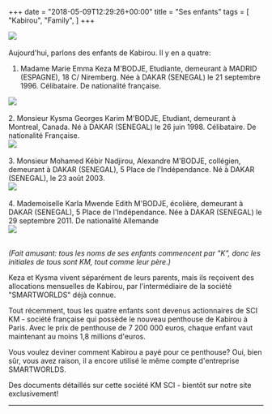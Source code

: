 +++
date = "2018-05-09T12:29:26+00:00"
title = "Ses enfants"
tags = [
    "Kabirou",
    "Family",
]
+++

<div class="container" style="width:auto">
  <a target="blank" href="https://res.cloudinary.com/vincentstradic/image/upload/v1525781321/family/Keza_pic.jpg">
    <img src="https://res.cloudinary.com/vincentstradic/image/upload/v1525781321/family/Keza_pic.jpg" style="max-width:100%">
  </a>
</div>
<br>
Aujourd'hui, parlons des enfants de Kabirou. Il y en a quatre:

<!--more-->


1. Madame Marie Emma Keza M'BODJE, Etudiante, demeurant à MADRID (ESPAGNE), 18 C/ Niremberg.
Née à DAKAR (SENEGAL) le 21 septembre 1996.
Célibataire.
De nationalité française.
<div class="container" style="width:auto">
  <a target="blank" href="https://res.cloudinary.com/vincentstradic/image/upload/v1525782301/family/Keza.jpg">
    <img src="https://res.cloudinary.com/vincentstradic/image/upload/v1525782301/family/Keza.jpg" style="max-width:100%">
  </a>
</div>
<br>
2. Monsieur Kysma Georges Karim M'BODJE, Etudiant, demeurant à Montreal, Canada.
Né à DAKAR (SENEGAL) le 26 juin 1998.
Célibataire.
De nationalité Française.
<div class="container" style="width:auto">
  <a target="blank" href="https://res.cloudinary.com/vincentstradic/image/upload/v1525782302/family/Kysma.jpg">
    <img src="https://res.cloudinary.com/vincentstradic/image/upload/v1525782302/family/Kysma.jpg" style="max-width:100%">
  </a>
</div>
<br>
3. Monsieur Mohamed Kébir Nadjirou, Alexandre M'BODJE, collégien, demeurant à DAKAR (SENEGAL), 5 Place de l'Indépendance.
Né à DAKAR (SENEGAL), le 23 août 2003.
<div class="container" style="width:auto">
  <a target="blank" href="https://res.cloudinary.com/vincentstradic/image/upload/v1525782300/family/Kebir.jpg">
    <img src="https://res.cloudinary.com/vincentstradic/image/upload/v1525782300/family/Kebir.jpg" style="max-width:100%">
  </a>
</div>
<br>
4. Mademoiselle Karla Mwende Edith M'BODJE, écolière, demeurant à DAKAR (SENEGAL), 5 Place de l'Indépendance.
Née à DAKAR (SENEGAL) le 29 septembre 2011.
De nationalité Allemande
<div class="container" style="width:auto">
  <a target="blank" href="https://res.cloudinary.com/vincentstradic/image/upload/v1525782300/family/Karla.jpg">
    <img src="https://res.cloudinary.com/vincentstradic/image/upload/v1525782300/family/Karla.jpg" style="max-width:100%">
  </a>
</div>
<br>

_(Fait amusant: tous les noms de ses enfants commencent par "K", donc les initiales de tous sont KM, tout comme leur père.)_

Keza et Kysma vivent séparément de leurs parents, mais ils reçoivent des allocations mensuelles de Kabirou, par l'intermédiaire de la société "SMARTWORLDS" déjà connue.

Tout récemment, tous les quatre enfants sont devenus actionnaires de SCI KM - société française qui possède le nouveau penthouse de Kabirou à Paris. Avec le prix de penthouse de 7 200 000 euros, chaque enfant vaut maintenant au moins 1,8 millions d'euros.

Vous voulez deviner comment Kabirou a payé pour ce penthouse? Oui, bien sûr, vous avez raison, il a encore utilisé le même compte d'entreprise SMARTWORLDS.

Des documents détaillés sur cette société KM SCI - bientôt sur notre site exclusivement!

<hr>
